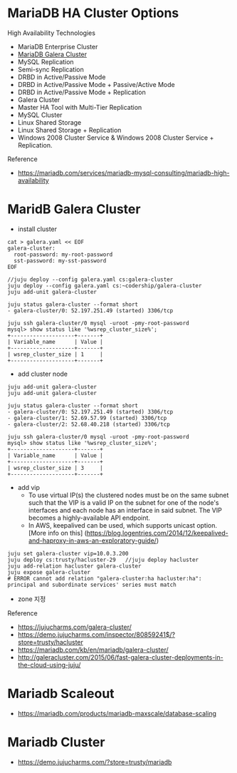 
# MariaDB HA Cluster Options
High Availability Technologies
- MariaDB Enterprise Cluster
- [MariaDB Galera Cluster](https://downloads.mariadb.org/mariadb-galera/)
- MySQL Replication
- Semi-sync Replication
- DRBD in Active/Passive Mode
- DRBD in Active/Passive Mode + Passive/Active Mode
- DRBD in Active/Passive Mode + Replication
- Galera Cluster
- Master HA Tool with Multi-Tier Replication
- MySQL Cluster
- Linux Shared Storage
- Linux Shared Storage + Replication
- Windows 2008 Cluster Service & Windows 2008 Cluster Service + Replication.

Reference
- https://mariadb.com/services/mariadb-mysql-consulting/mariadb-high-availability

# MaridB Galera Cluster
- install cluster
```
cat > galera.yaml << EOF 
galera-cluster:
  root-password: my-root-password
  sst-password: my-sst-password
EOF

//juju deploy --config galera.yaml cs:galera-cluster
juju deploy --config galera.yaml cs:~codership/galera-cluster
juju add-unit galera-cluster

juju status galera-cluster --format short 
- galera-cluster/0: 52.197.251.49 (started) 3306/tcp

juju ssh galera-cluster/0 mysql -uroot -pmy-root-password
mysql> show status like '%wsrep_cluster_size%';
+--------------------+-------+
| Variable_name      | Value |
+--------------------+-------+
| wsrep_cluster_size | 1     |
+--------------------+-------+
```
- add cluster node
```
juju add-unit galera-cluster
juju add-unit galera-cluster

juju status galera-cluster --format short 
- galera-cluster/0: 52.197.251.49 (started) 3306/tcp
- galera-cluster/1: 52.69.57.99 (started) 3306/tcp
- galera-cluster/2: 52.68.40.218 (started) 3306/tcp

juju ssh galera-cluster/0 mysql -uroot -pmy-root-password
mysql> show status like '%wsrep_cluster_size%';
+--------------------+-------+
| Variable_name      | Value |
+--------------------+-------+
| wsrep_cluster_size | 3     |
+--------------------+-------+
```

- add vip
  - To use virtual IP(s) the clustered nodes must be on the same subnet such that the VIP is a valid IP on the subnet for one of the node's interfaces and each node has an interface in said subnet. The VIP becomes a highly-available API endpoint.
  - In AWS, keepalived can be used, which supports unicast option. [More info on this] (https://blog.logentries.com/2014/12/keepalived-and-haproxy-in-aws-an-exploratory-guide/)
```
juju set galera-cluster vip=10.0.3.200 
juju deploy cs:trusty/hacluster-29   //juju deploy hacluster 
juju add-relation hacluster galera-cluster
juju expose galera-cluster
# ERROR cannot add relation "galera-cluster:ha hacluster:ha": principal and subordinate services' series must match
```



- zone 지정


Reference
- https://jujucharms.com/galera-cluster/
- https://demo.jujucharms.com/inspector/80859241$/?store=trusty/hacluster
- https://mariadb.com/kb/en/mariadb/galera-cluster/
- http://galeracluster.com/2015/06/fast-galera-cluster-deployments-in-the-cloud-using-juju/

# Mariadb Scaleout
- https://mariadb.com/products/mariadb-maxscale/database-scaling

# Mariadb Cluster
- https://demo.jujucharms.com/?store=trusty/mariadb
